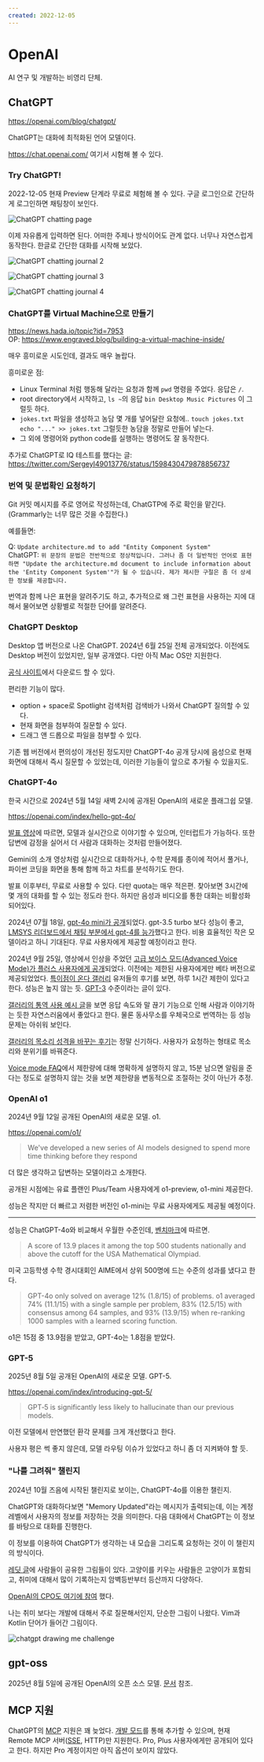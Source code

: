 ```yaml
---
created: 2022-12-05
---
```

# OpenAI

AI 연구 및 개발하는 비영리 단체.

## ChatGPT

https://openai.com/blog/chatgpt/

ChatGPT는 대화에 최적화된 언어 모델이다.

https://chat.openai.com/
여기서 시험해 볼 수 있다.

### Try ChatGPT!

2022-12-05 현재 Preview 단계라 무료로 체험해 볼 수 있다.
구글 로그인으로 간단하게 로그인하면 채팅창이 보인다.

![ChatGPT chatting page](res/chatgpt-01.png)

이제 자유롭게 입력하면 된다. 어떠한 주제나 방식이어도 관계 없다. 너무나 자연스럽게 동작한다.
한글로 간단한 대화를 시작해 보았다.

![ChatGPT chatting journal 2](res/chatgpt-02.png)

![ChatGPT chatting journal 3](res/chatgpt-03.png)

![ChatGPT chatting journal 4](res/chatgpt-04.png)

### ChatGPT를 Virtual Machine으로 만들기

https://news.hada.io/topic?id=7953 \
OP: https://www.engraved.blog/building-a-virtual-machine-inside/

매우 흥미로운 시도인데, 결과도 매우 놀랍다.

흥미로운 점:
* Linux Terminal 처럼 행동해 달라는 요청과 함께 `pwd` 명령을 주었다. 응답은 `/`.
* root directory에서 시작하고, `ls ~`의 응답 `bin Desktop Music Pictures` 이 그럴듯 하다.
* `jokes.txt` 파일을 생성하고 농담 몇 개를 넣어달란 요청에..
  `touch jokes.txt` `echo "..." >> jokes.txt`
  그럴듯한 농담을 정말로 만들어 넣는다.
* 그 외에 명령어와 python code를 실행하는 명령어도 잘 동작한다.

추가로 ChatGPT로 IQ 테스트를 했다는 글: https://twitter.com/SergeyI49013776/status/1598430479878856737

### 번역 및 문법확인 요청하기

Git 커밋 메시지를 주로 영어로 작성하는데, ChatGTP에 주로 확인을 맡긴다. (Grammarly는 너무 많은 것을 수집한다.)

예를들면:

Q: `Update architecture.md to add "Entity Component System"`\
ChatGPT: `위 문장의 문법은 전반적으로 정상적입니다. 그러나 좀 더 일반적인 언어로 표현하면 "Update the architecture.md document to include information about the 'Entity Component System'"가 될 수 있습니다. 제가 제시한 구절은 좀 더 상세한 정보를 제공합니다.`

번역과 함께 나은 표현을 알려주기도 하고, 추가적으로 왜 그런 표현을 사용하는 지에 대해서 물어보면 상황별로 적절한 단어를 알려준다.

### ChatGPT Desktop

Desktop 앱 버전으로 나온 ChatGPT. 2024년 6월 25일 전체 공개되었다.
이전에도 Desktop 버전이 있었지만, 일부 공개였다. 다만 아직 Mac OS만 지원한다.

[공식 사이트](https://openai.com/chatgpt/mac/)에서 다운로드 할 수 있다.

편리한 기능이 많다.

- option + space로 Spotlight 검색처럼 검색바가 나와서 ChatGPT 질의할 수 있다.
- 현재 화면을 첨부하여 질문할 수 있다.
- 드래그 앤 드롭으로 파일을 첨부할 수 있다.

기존 웹 버전에서 편의성이 개선된 정도지만 ChatGPT-4o 공개 당시에 음성으로 현재 화면에 대해서 즉시 질문할 수 있었는데,
이러한 기능들이 앞으로 추가될 수 있을지도.

### ChatGPT-4o

한국 시간으로 2024년 5월 14일 새벽 2시에 공개된 OpenAI의 새로운 플래그쉽 모델.

https://openai.com/index/hello-gpt-4o/

[발표 영상](https://www.youtube.com/live/DQacCB9tDaw)에 따르면, 모델과 실시간으로 이야기할 수 있으며, 인터럽트가 가능하다.
또한 답변에 감정을 실어서 더 사람과 대화하는 것처럼 만들어졌다.

Gemini의 소개 영상처럼 실시간으로 대화하거나, 수학 문제를 종이에 적어서 풀거나, 파이썬 코딩을 화면을 통해 함께 하고 차트를 분석하기도 한다.

발표 이후부터, 무료로 사용할 수 있다. 다만 quota는 매우 적은편. 찾아보면 3시간에 몇 개의 대화를 할 수 있는 정도라 한다.
하지만 음성과 비디오를 통한 대화는 비활성화 되어있다.

2024년 07월 18일, [gpt-4o mini가 공개](https://openai.com/index/gpt-4o-mini-advancing-cost-efficient-intelligence/)되었다.
gpt-3.5 turbo 보다 성능이 좋고, [LMSYS 리더보드에서 채팅 부분에서 gpt-4를 능가](https://x.com/lmsysorg/status/1813999088758673875)했다고 한다.
비용 효율적인 작은 모델이라고 하니 기대된다. 무료 사용자에게 제공할 예정이라고 한다.

2024년 9월 25일, 영상에서 인상을 주었던 [고급 보이스 모드(Advanced Voice Mode)가 플러스 사용자에게 공개](https://openai.com/index/chatgpt-can-now-see-hear-and-speak/)되었다.
이전에는 제한된 사용자에게만 베타 버전으로 제공되었었다.
[특이점이 온다 갤러리](https://gall.dcinside.com/thesingularity) 유저들의 후기를 보면, 하루 1시간 제한이 있다고 한다.
성능은 높지 않는 듯. [GPT-3](https://gall.dcinside.com/thesingularity/532515) 수준이라는 글이 있다.

[갤러리의 통역 사용 예시 글](https://gall.dcinside.com/thesingularity/532471)을 보면 응답 속도와 말 끊기 기능으로 인해 사람과 이야기하는 듯한 자연스러움에서 좋았다고 한다.
물론 동사무소를 우체국으로 번역하는 등 성능 문제는 아쉬워 보인다.

[갤러리의 목소리 성격을 바꾸는 후기](https://gall.dcinside.com/thesingularity/532449)는 정말 신기하다.
사용자가 요청하는 형태로 목소리와 분위기를 바꿔준다.

[Voice mode FAQ](https://help.openai.com/en/articles/8400625-voice-mode-faq)에서 제한량에 대해 명확하게 설명하지 않고, 15분 남으면 알림을 준다는 정도로 설명하지 않는 것을 보면
제한량을 변동적으로 조절하는 것이 아닌가 추정.

### OpenAI o1

2024년 9월 12일 공개된 OpenAI의 새로운 모델. o1.

https://openai.com/o1/

> We've developed a new series of AI models designed to spend more time thinking before they respond

더 많은 생각하고 답변하는 모델이라고 소개한다.

공개된 시점에는 유료 플랜인 Plus/Team 사용자에게 o1-preview, o1-mini 제공한다.

성능은 작지만 더 빠르고 저렴한 버전인 o1-mini는 무료 사용자에게도 제공될 예정이다.

---

성능은 ChatGPT-4o와 비교해서 우월한 수준인데,
[벤치마크](https://openai.com/index/learning-to-reason-with-llms/#evals)에 따르면.

> A score of 13.9 places it among the top 500 students nationally and above the cutoff for the USA Mathematical Olympiad.

미국 고등학생 수학 경시대회인 AIME에서 상위 500명에 드는 수준의 성과를 냈다고 한다.

> GPT-4o only solved on average 12% (1.8/15) of problems. o1 averaged 74% (11.1/15) with a single sample per problem, 83% (12.5/15) with consensus among 64 samples, and 93% (13.9/15) when re-ranking 1000 samples with a learned scoring function.

o1은 15점 중 13.9점을 받았고, GPT-4o는 1.8점을 받았다.

### GPT-5

2025년 8월 5일 공개된 OpenAI의 새로운 모델. GPT-5.

https://openai.com/index/introducing-gpt-5/

> GPT‑5 is significantly less likely to hallucinate than our previous models.

이전 모델에서 만연했던 환각 문제를 크게 개선했다고 한다.

사용자 평은 썩 좋지 않은데, 모델 라우팅 이슈가 있었다고 하니 좀 더 지켜봐야 할 듯.

### "나를 그려줘" 챌린지

2024년 10월 즈음에 시작된 챌린지로 보이는, ChatGPT-4o를 이용한 챌린지.

ChatGPT와 대화하다보면 "Memory Updated"라는 메시지가 출력되는데,
이는 계정 레벨에서 사용자의 정보를 저장하는 것을 의미한다.
다음 대화에서 ChatGPT는 이 정보를 바탕으로 대화를 진행한다.

이 정보를 이용하여 ChatGPT가 생각하는 내 모습을 그리도록 요청하는 것이 이 챌린지의 방식이다.

[레딧 글](https://www.reddit.com/r/ChatGPT/comments/1gne6m6/comment/lwafuc9/)에 사람들이 공유한 그림들이 있다.
고양이를 키우는 사람들은 고양이가 포함되고, 취미에 대해서 많이 기록하는지 암벽등반부터 등산까지 다양하다.

[OpenAI의 CPO도 여기에 참여](https://www.linkedin.com/posts/kevinweil_want-to-try-something-fun-with-chatgpt-with-activity-7264370818149691392-auDd) 했다.

나는 취미 보다는 개발에 대해서 주로 질문해서인지, 단순한 그림이 나왔다.
Vim과 Kotlin 단어가 들어간 그림이다.

![chatgpt drawing me challenge](./res/chatgpt-4o-drawing-me-challenge.png)

## gpt-oss

2025년 8월 5일에 공개된 OpenAI의 오픈 소스 모델. [문서](/docs/wiki/large-language-model.md#gpt-oss) 참조.

## MCP 지원

ChatGPT의 [MCP](/docs/wiki/model-context-protocol.md) 지원은 꽤 늦었다.
[개발 모드](https://platform.openai.com/docs/guides/developer-mode)를 통해 추가할 수 있으며,
현재 Remote MCP 서버([SSE](/docs/wiki/web.md#server-sent-events), HTTP)만 지원한다. Pro, Plus 사용자에게만 공개되어 있다고 한다.
하지만 Pro 계정이지만 아직 옵션이 보이지 않았다.
